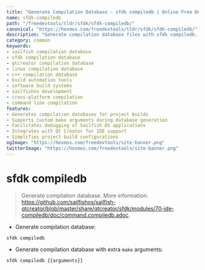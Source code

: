 ```yaml
---
title: "Generate Compilation Database - sfdk compiledb | Online Free DevTools by Hexmos"
name: sfdk-compiledb
path: "/freedevtools/tldr/sfdk/sfdk-compiledb/"
canonical: "https://hexmos.com/freedevtools/tldr/sfdk/sfdk-compiledb/"
description: "Generate compilation database files with sfdk compiledb. Build projects efficiently with enhanced debugging support. Free online tool, no registration required."
category: common
keywords:
- sailfish compilation database
- sfdk compilation database
- qtcreator compilation database
- linux compilation database
- c++ compilation database
- build automation tools
- software build systems
- sailfishos development
- cross-platform compilation
- command line compilation
features:
- Generates compilation databases for project builds
- Supports custom make arguments during database generation
- Facilitates debugging of Sailfish OS applications
- Integrates with Qt Creator for IDE support
- Simplifies project build configurations
ogImage: "https://hexmos.com/freedevtools/site-banner.png"
twitterImage: "https://hexmos.com/freedevtools/site-banner.png"
---
```


# sfdk compiledb

> Generate compilation database.
> More information: <https://github.com/sailfishos/sailfish-qtcreator/blob/master/share/qtcreator/sfdk/modules/70-ide-compiledb/doc/command.compiledb.adoc>.

- Generate compilation database:

`sfdk compiledb`

- Generate compilation database with extra `make` arguments:

`sfdk compiledb {{arguments}}`
